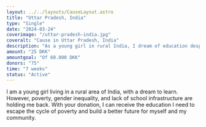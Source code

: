 ```yaml
---
layout: ../../layouts/CauseLayout.astro
title: "Uttar Pradesh, India"
type: "Single"
date: "2024-03-24"
coverimage: "/uttar-pradesh-india.jpg"
coveralt: "Cause in Uttar Pradesh, India"
description: "As a young girl in rural India, I dream of education despite many barriers."
amount: "25 DKK"
amountgoal: "Of 60.000 DKK"
donors: "75"
time: "7 weeks"
status: "Active"
---
```


I am a young girl living in a rural area of India, with a dream to learn. However, poverty, gender inequality, and lack of school infrastructure are holding me back. With your donation, I can receive the education I need to escape the cycle of poverty and build a better future for myself and my community.